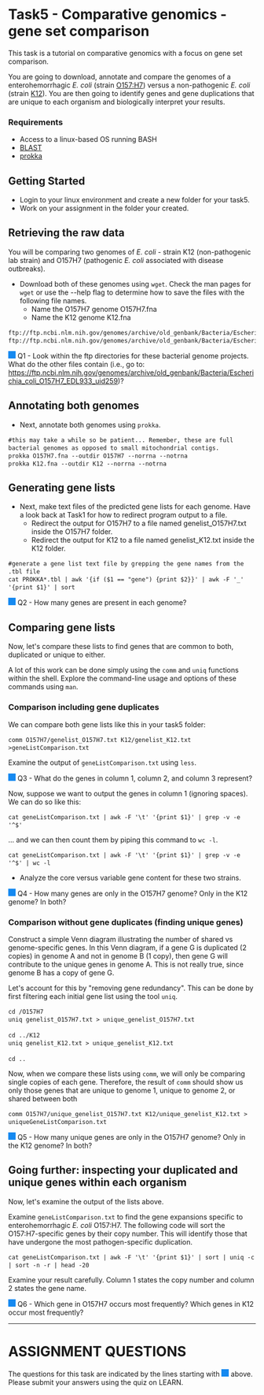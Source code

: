 # Task5 - Comparative genomics - gene set comparison

This task is a tutorial on comparative genomics with a focus on gene set comparison.

You are going to download, annotate and compare the genomes of a enterohemorrhagic <i>E. coli</i> (strain [O157:H7](https://en.wikipedia.org/wiki/Escherichia_coli_O157:H7)) versus a non-pathogenic <i>E. coli</i> (strain [K12](https://en.wikipedia.org/wiki/Escherichia_coli_in_molecular_biology#K-12)). You are then going to identify genes and gene duplications that are unique to each organism and biologically interpret your results.


### Requirements

* Access to a linux-based OS running BASH
* [BLAST](http://blast.ncbi.nlm.nih.gov/)
* [prokka](https://github.com/tseemann/prokka)


## Getting Started

* Login to your linux environment and create a new folder for your task5.
* Work on your assignment in the folder your created.



## Retrieving the raw data

You will be comparing two genomes of <i>E. coli</i> - strain K12 (non-pathogenic lab strain) and O157H7 (pathogenic <i>E. coli</i> associated with disease outbreaks).

* Download both of these genomes using `wget`. Check the man pages for `wget` or use the --help flag to determine how to save the files with the following file names. 
  * Name the O157H7 genome O157H7.fna
  * Name the K12 genome K12.fna

```
ftp://ftp.ncbi.nlm.nih.gov/genomes/archive/old_genbank/Bacteria/Escherichia_coli_O157H7_EDL933_uid259/AE005174.fna
ftp://ftp.ncbi.nlm.nih.gov/genomes/archive/old_genbank/Bacteria/Escherichia_coli_K_12_substr__DH10B_uid20079/CP000948.fna
```

![question](https://github.com/doxeylab/learn-genomics-in-linux/raw/master/questionbox.png) Q1 - Look within the ftp directories for these bacterial genome projects. What do the other files contain (i.e., go to: https://ftp.ncbi.nlm.nih.gov/genomes/archive/old_genbank/Bacteria/Escherichia_coli_O157H7_EDL933_uid259)?

## Annotating both genomes

* Next, annotate both genomes using `prokka`.

```
#this may take a while so be patient... Remember, these are full bacterial genomes as opposed to small mitochondrial contigs.
prokka O157H7.fna --outdir O157H7 --norrna --notrna
prokka K12.fna --outdir K12 --norrna --notrna
```

## Generating gene lists

* Next, make text files of the predicted gene lists for each genome. Have a look back at Task1 for how to redirect program output to a file.
    * Redirect the output for O157H7 to a file named genelist_O157H7.txt inside the O157H7 folder.
    * Redirect the output for K12 to a file named genelist_K12.txt inside the K12 folder.

```
#generate a gene list text file by grepping the gene names from the .tbl file
cat PROKKA*.tbl | awk '{if ($1 == "gene") {print $2}}' | awk -F '_' '{print $1}' | sort 
```


![question](https://github.com/doxeylab/learn-genomics-in-linux/raw/master/questionbox.png) Q2 - How many genes are present in each genome?


## Comparing gene lists

Now, let's compare these lists to find genes that are common to both, duplicated or unique to either.

A lot of this work can be done simply using the `comm` and `uniq` functions within the shell.
Explore the command-line usage and options of these commands using `man`.

### Comparison including gene duplicates

We can compare both gene lists like this in your task5 folder:

```
comm O157H7/genelist_O157H7.txt K12/genelist_K12.txt >geneListComparison.txt
```

Examine the output of `geneListComparison.txt` using `less`.

![question](https://github.com/doxeylab/learn-genomics-in-linux/raw/master/questionbox.png) Q3 - What do the genes in column 1, column 2, and column 3 represent? 

Now, suppose we want to output the genes in column 1 (ignoring spaces). We can do so like this:

```
cat geneListComparison.txt | awk -F '\t' '{print $1}' | grep -v -e '^$'
```

... and we can then count them by piping this command to `wc -l`.

```
cat geneListComparison.txt | awk -F '\t' '{print $1}' | grep -v -e '^$' | wc -l
```

* Analyze the core versus variable gene content for these two strains.

![question](https://github.com/doxeylab/learn-genomics-in-linux/raw/master/questionbox.png) Q4 - How many genes are only in the O157H7 genome? Only in the K12 genome? In both?


### Comparison without gene duplicates (finding unique genes)
Construct a simple Venn diagram  illustrating the number of shared vs genome-specific genes. In this Venn diagram, if a gene G is duplicated (2 copies) in genome A and not in genome B (1 copy), then gene G will contribute to the unique genes in genome A. This is not really true, since genome B has a copy of gene G.

Let's account for this by "removing gene redundancy". This can be done by first filtering each initial gene list using the tool `uniq`.

```
cd /O157H7
uniq genelist_O157H7.txt > unique_genelist_O157H7.txt

cd ../K12
uniq genelist_K12.txt > unique_genelist_K12.txt

cd ..
```

Now, when we compare these lists using `comm`, we will only be comparing single copies of each gene. Therefore, the result of `comm` should show us only those genes that are unique to genome 1, unique to genome 2, or shared between both

```
comm O157H7/unique_genelist_O157H7.txt K12/unique_genelist_K12.txt > uniqueGeneListComparison.txt
```

![question](https://github.com/doxeylab/learn-genomics-in-linux/raw/master/questionbox.png) Q5 - How many unique genes are only in the O157H7 genome? Only in the K12 genome? In both?


## Going further: inspecting your duplicated and unique genes within each organism

Now, let's examine the output of the lists above.

Examine `geneListComparison.txt` to find the gene expansions specific to enterohemorrhagic <i>E. coli</i> O157:H7. The following code will sort the O157:H7-specific genes by their copy number. This will identify those that have undergone the most pathogen-specific duplication.

```
cat geneListComparison.txt | awk -F '\t' '{print $1}' | sort | uniq -c | sort -n -r | head -20
```

Examine your result carefully. Column 1 states the copy number and column 2 states the gene name.

![question](https://github.com/doxeylab/learn-genomics-in-linux/raw/master/questionbox.png) Q6 - Which gene in O157H7 occurs most frequently? Which genes in K12 occur most frequently?



---

# ASSIGNMENT QUESTIONS

The questions for this task are indicated by the lines starting with ![question](https://github.com/doxeylab/learn-genomics-in-linux/raw/master/questionbox.png) above. Please submit your answers using the quiz on LEARN.

